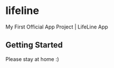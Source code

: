 # lifeline

My First Official App Project | LifeLine App

## Getting Started

Please stay at home :)

